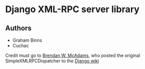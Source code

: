 # Django XML-RPC server library

## Authors
* Graham Binns
* Cuchac

Credit must go to [Brendan W. McAdams](mailto:brendan.mcadams@thewintergrp.com), who posted the original SimpleXMLRPCDispatcher to the [Django wiki](http://code.djangoproject.com/wiki/XML-RPC)
